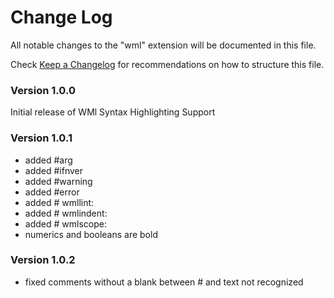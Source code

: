 # Change Log
All notable changes to the "wml" extension will be documented in this file.

Check [Keep a Changelog](http://keepachangelog.com/) for recommendations on how to structure this file.

### Version 1.0.0

Initial release of WMl Syntax Highlighting Support

### Version 1.0.1

+ added \#arg
+ added \#ifnver
+ added \#warning
+ added \#error
+ added \# wmllint:
+ added \# wmlindent:
+ added \# wmlscope:
+ numerics and booleans are bold

### Version 1.0.2

+ fixed comments without a blank between \# and text not recognized 